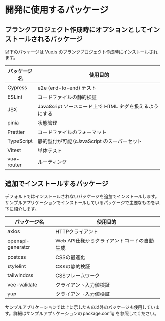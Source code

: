 # 開発に使用するパッケージ

## ブランクプロジェクト作成時にオプションとしてインストールされるパッケージ

以下のパッケージは Vue.js のブランクプロジェクト作成時にインストールされます。

|パッケージ名 |使用目的　　　　　　　　　　　　　　　　　　　　　　　　|
|------------|------------------------------------------------------|
|Cypress     |e2e (end-to-end) テスト                               |
|ESLint      |コードファイルの静的検証                               |
|JSX         |JavaScript ソースコード上で HTML タグを扱えるようにする |
|pinia       |状態管理                                              |
|Prettier    |コードファイルのフォーマット                           |
|TypeScript  |静的型付が可能なJavaScript のスーパーセット             |
|Vitest      |単体テスト                                             |
|vue-router  |ルーティング                                           |

## 追加でインストールするパッケージ

デフォルトではインストールされないパッケージを追加でインストールします。
サンプルアプリケーションでインストールしているパッケージで主要なものを以下に紹介します。

|パッケージ名          |使用目的                                 |
|---------------------|-----------------------------------------|
|axios                |HTTPクライアント                          |
|openapi-generator    |Web API仕様からクライアントコードの自動生成|
|postcss              |CSSの最適化                               |
|stylelint            |CSSの静的検証                             |
|tailwindcss          |CSSフレームワーク                         |
|vee-validate         |クライアント入力値検証                    |
|yup                  |クライアント入力値検証                    |

サンプルアプリケーションでは上に示したもの以外のパッケージも使用しています。詳細はサンプルアプリケーションの package.config を参照してください。
